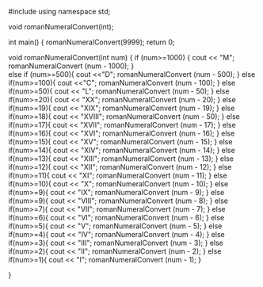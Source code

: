 #include <iostream>
using namespace std;

void romanNumeralConvert(int);

int main()
{
    romanNumeralConvert(9999);
    return 0;

void romanNumeralConvert(int num) {
    if  (num>=1000) {
        cout << "M";
        romanNumeralConvert (num - 1000);
    }   
    else if (num>=500){
        cout <<"D";
        romanNumeralConvert (num - 500);
    }
    else if(num>=100){
        cout <<"C";
        romanNumeralConvert (num - 100);
    }
    else if(num>=50){
        cout << "L";
        romanNumeralConvert (num - 50);
    }
    else if(num>=20){
        cout << "XX";
        romanNumeralConvert (num - 20);
    }
    else if(num>=19){
        cout << "XIX";
        romanNumeralConvert (num - 19);
    }
    else if(num>=18){
        cout << "XVIII";
        romanNumeralConvert (num - 50);
    }
    else if(num>=17){
        cout << "XVII";
        romanNumeralConvert (num - 17);
    }
    else if(num>=16){
        cout << "XVI";
        romanNumeralConvert (num - 16);
    }
    else if(num>=15){
        cout << "XV";
        romanNumeralConvert (num - 15);
    }
    else if(num>=14){
        cout << "XIV";
        romanNumeralConvert (num - 14);
    }
    else if(num>=13){
        cout << "XIII";
        romanNumeralConvert (num - 13);
    }
    else if(num>=12){
        cout << "XII";
        romanNumeralConvert (num - 12);
    }
    else if(num>=11){
        cout << "XI";
        romanNumeralConvert (num - 11);
    }
    else if(num>=10){
        cout << "X";
        romanNumeralConvert (num - 10);
    }
    else if(num>=9){
        cout << "IX";
        romanNumeralConvert (num - 9);
    }
    else if(num>=9){
        cout << "VIII";
        romanNumeralConvert (num - 8);
    }
    else if(num>=7){
        cout << "VII";
        romanNumeralConvert (num - 7);
    }
    else if(num>=6){
        cout << "VI";
        romanNumeralConvert (num - 6);
    }
    else if(num>=5){
        cout << "V";
        romanNumeralConvert (num - 5);
    }
    else if(num>=4){
        cout << "IV";
        romanNumeralConvert (num - 4);
    }
    else if(num>=3){
        cout << "III";
        romanNumeralConvert (num - 3);
    }
    else if(num>=2){
        cout << "II";
        romanNumeralConvert (num - 2);
    }
    else if(num>=1){
        cout << "I";
        romanNumeralConvert (num - 1);
    }
    
}
